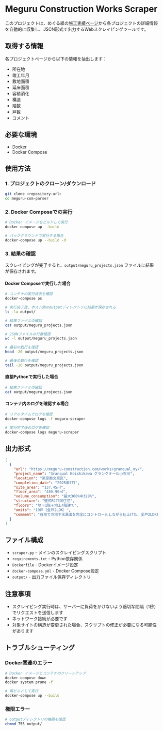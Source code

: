 # Meguru Construction Works Scraper

このプロジェクトは、めぐる組の[施工実績ページ](https://meguru-construction.com/works/)から各プロジェクトの詳細情報を自動的に収集し、JSON形式で出力するWebスクレイピングツールです。

## 取得する情報

各プロジェクトページから以下の情報を抽出します：

- 所在地
- 竣工年月
- 敷地面積
- 延床面積
- 容積消化
- 構造
- 階数
- 戸数
- コメント

## 必要な環境

- Docker
- Docker Compose

## 使用方法

### 1. プロジェクトのクローン/ダウンロード

```bash
git clone <repository-url>
cd meguru-com-parser
```

### 2. Docker Composeでの実行

```bash
# Docker イメージをビルドして実行
docker-compose up --build

# バックグラウンドで実行する場合
docker-compose up --build -d
```

### 3. 結果の確認

スクレイピングが完了すると、`output/meguru_projects.json` ファイルに結果が保存されます。

#### Docker Composeで実行した場合
```bash
# コンテナの実行状況を確認
docker-compose ps

# 実行完了後、ホスト側のoutputディレクトリに結果が保存される
ls -la output/

# 結果ファイルの確認
cat output/meguru_projects.json

# JSONファイルの行数確認
wc -l output/meguru_projects.json

# 最初の数行を確認
head -20 output/meguru_projects.json

# 最後の数行を確認
tail -20 output/meguru_projects.json
```

#### 直接Pythonで実行した場合
```bash
# 結果ファイルの確認
cat output/meguru_projects.json
```

#### コンテナ内のログを確認する場合
```bash
# リアルタイムでログを確認
docker-compose logs -f meguru-scraper

# 実行完了後のログを確認
docker-compose logs meguru-scraper
```

## 出力形式

```json
[
  {
    "url": "https://meguru-construction.com/works/granqual_my/",
    "project_name": "Granqual Koishikawa グランクオール小石川",
    "location": "東京都文京区",
    "completion_date": "2025年7月",
    "site_area": "137.45㎡",
    "floor_area": "480.90㎡",
    "volume_consumption": "最大360%中328%",
    "structure": "壁式RC共同住宅",
    "floors": "地下1階＋地上4階建て",
    "units": "10戸（全戸2LDK）",
    "comment": "谷地での地下水漏出を完全にコントロールしながら仕上げた、全戸2LDK以上で分譲住宅仕様の案件。"
  }
]
```

## ファイル構成

- `scraper.py` - メインのスクレイピングスクリプト
- `requirements.txt` - Python依存関係
- `Dockerfile` - Dockerイメージ設定
- `docker-compose.yml` - Docker Compose設定
- `output/` - 出力ファイル保存ディレクトリ

## 注意事項

- スクレイピング実行時は、サーバーに負荷をかけないよう適切な間隔（1秒）でリクエストを送信します
- ネットワーク接続が必要です
- 対象サイトの構造が変更された場合、スクリプトの修正が必要になる可能性があります

## トラブルシューティング

### Docker関連のエラー

```bash
# Docker イメージとコンテナのクリーンアップ
docker-compose down
docker system prune -f

# 再ビルドして実行
docker-compose up --build
```

### 権限エラー

```bash
# outputディレクトリの権限を確認
chmod 755 output/
